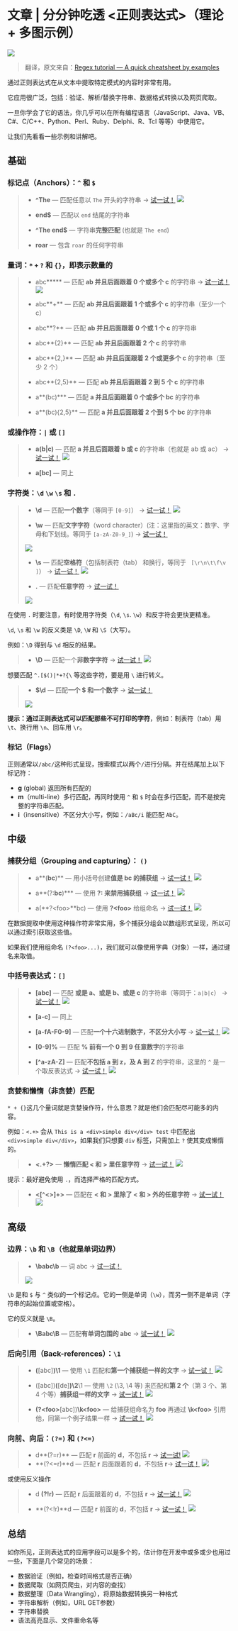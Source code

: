 # 文章 | 分分钟吃透 <正则表达式>（理论 + 多图示例）

![](https://miro.medium.com/max/2560/0*qASU92GfMj2HCTMg.jpg)

> 翻译，原文来自：[Regex tutorial — A quick cheatsheet by examples](https://medium.com/factory-mind/regex-tutorial-a-simple-cheatsheet-by-examples-649dc1c3f285)

通过正则表达式在从文本中提取特定模式的内容时非常有用。

它应用很广泛，包括：验证、解析/替换字符串、数据格式转换以及网页爬取。

一旦你学会了它的语法，你几乎可以在所有编程语言（JavaScript、Java、VB、C#、C/C++、Python、Perl、Ruby、Delphi、R、Tcl 等等）中使用它。

让我们先看看一些示例和讲解吧。

## 基础

### 标记点（Anchors）：`^` 和 `$`

> * **^The** — 匹配任意以 `The` 开头的字符串 -> [试一试！](https://regex101.com/r/cO8lqs/2)
> ![](https://imgkr.cn-bj.ufileos.com/5383a267-653d-4060-a16c-12bce8f6f1fe.png)
> 
> * **end$** — 匹配以 `end` 结尾的字符串
> 
> * **^The end$** — 字符串**完整匹配** (也就是 `The end`)
> 
> * **roar** — 包含 `roar` 的任何字符串

### 量词：`*` `+` `?` 和 `{}`，即表示数量的

> * abc**\*** — 匹配 **ab 并且后面跟着 0 个或多个 c** 的字符串 -> [试一试！](https://regex101.com/r/cO8lqs/1)
> ![](https://imgkr.cn-bj.ufileos.com/f0b0738f-4702-4f00-a6fb-232928108705.png)
> 
> * abc**+** — 匹配 **ab 并且后面跟着 1 个或多个 c** 的字符串（至少一个 c）
> 
> * abc**?** — 匹配 **ab 并且后面跟着 0 个或 1 个 c** 的字符串
> 
> * abc**{2}** — 匹配 **ab 并且后面跟着 2 个 c** 的字符串
> 
> * abc**{2,}** — 匹配 **ab 并且后面跟着 2 个或更多个 c** 的字符串（至少 2 个）
>  
> * abc**{2,5}** — 匹配 **ab 并且后面跟着 2 到 5 个 c** 的字符串
> 
> * a**(bc)*** — 匹配 **a 并且后面跟着 0 个或多个 bc** 的字符串
> 
> * a**(bc){2,5}** — 匹配 **a 并且后面跟着 2 个到 5 个 bc** 的字符串

### 或操作符：`|` 或 `[]`

> * **a(b|c)** — 匹配 **a 并且后面跟着 b 或 c** 的字符串（也就是 ab 或 ac） -> [试一试！](https://regex101.com/r/cO8lqs/3)
> ![](https://imgkr.cn-bj.ufileos.com/31a870f6-08ed-4cde-9ca7-d56d274eaaa3.png)
>
> * **a[bc]** — 同上

### 字符类：`\d` `\w` `\s` 和 `.`

> * **\d** — 匹配**一个数字**（等同于 `[0-9]`） -> [试一试！](https://regex101.com/r/cO8lqs/4)
> ![](https://imgkr.cn-bj.ufileos.com/06696eaf-cd41-4c34-ab2b-037d89e76dcf.png)
> 
> * **\w** — 匹配**文字字符**（word character）(注：这里指的英文：数字、字母和下划线。等同于 `[a-zA-Z0-9_]`) -> [试一试！](https://regex101.com/r/cO8lqs/16779)
>
> ![](https://imgkr.cn-bj.ufileos.com/f82fcc5a-99f1-4f39-863f-58a67296bf24.png)
>
> * **\s** — 匹配**空格符**（包括制表符（tab） 和换行，等同于 ` [\r\n\t\f\v ]`） -> [试一试！](https://regex101.com/r/cO8lqs/16780)
> ![](https://imgkr.cn-bj.ufileos.com/66191a9f-04d3-4a84-8f94-db6b5ead00e3.png)
>
> * **.** — 匹配**任意字符** -> [试一试！](https://regex101.com/r/cO8lqs/5)
>
> ![](https://imgkr.cn-bj.ufileos.com/0b4af4a6-5cfd-4f5d-aae8-aed3b73e6188.png)


在使用 `.` 时要注意，有时使用字符类（`\d`, `\s`. `\w`）和反字符会更快更精准。

`\d`, `\s` 和 `\w` 的反义类是 `\D`, `\W` 和 `\S`（大写）。

例如：`\D` 得到与 `\d` 相反的结果。

> * **\D** — 匹配一个**非数字字符** -> [试一试！](https://regex101.com/r/cO8lqs/6)
> ![](https://imgkr.cn-bj.ufileos.com/2c8a1bff-fe1a-44dd-98d5-ddb351ba4f9c.png)


想要匹配 `^.[$()|*+?{\` 等这些字符，要是用 `\` 进行转义。

> * **\$\d** — 匹配**一个 $ 和一个数字** -> [试一试！](https://regex101.com/r/cO8lqs/9)
>
> ![](https://imgkr.cn-bj.ufileos.com/8e6bf1e9-c6e4-43d8-a369-e50402bfa341.png)


**提示：**通过正则表达式可以匹配那些**不可打印的字符**，例如：制表符（tab）用 `\t`、换行用 `\n`、回车用 `\r`。

### 标记（Flags）

正则通常以`/abc/`这种形式呈现，搜索模式以两个`/`进行分隔。并在结尾加上以下标记符：

* **g** (global) 返回所有匹配的
* **m**（multi-line）多行匹配，再同时使用 `^` 和 `$` 时会在多行匹配，而不是按完整的字符串匹配。
* **i**（insensitive）不区分大小写，例如：`/aBc/i` 能匹配 `AbC`。

## 中级

### 捕获分组（Grouping and capturing）： `()`

> * a**(**bc**)** — 用小括号创建**值是 bc 的捕获组** -> [试一试！](https://regex101.com/r/cO8lqs/11)
> ![](https://imgkr.cn-bj.ufileos.com/d9dd33cc-f460-44e5-95cf-f0628ef86b3b.png)
> 
> * a**(?:**bc**)**\* — 使用 **?: 来禁用捕获组** -> [试一试！](https://regex101.com/r/cO8lqs/12)
> ![](https://imgkr.cn-bj.ufileos.com/43ac7b1b-9162-4111-a2dc-2be8174d3ddc.png)
>
> * a(**?\<foo\>**bc) — 使用 **?\<foo\>** 给组命名 -> [试一试！](https://regex101.com/r/cO8lqs/17)
> ![](https://imgkr.cn-bj.ufileos.com/7c780ab2-61da-4136-ad53-a904e18cd7d3.png)


在数据提取中使用这种操作符非常实用，多个捕获分组会以数组形式呈现，所以可以通过索引获取这些值。

如果我们使用组命名 `(?<foo>...)`，我们就可以像使用字典（对象）一样，通过键名来取值。

### 中括号表达式：`[]`

> * **[abc]** — 匹配 **或是 a、或是 b、或是 c** 的字符串（等同于：`a|b|c`） -> [试一试！](https://regex101.com/r/cO8lqs/7)
> ![](https://imgkr.cn-bj.ufileos.com/7030f1f3-18b7-48a2-8564-53e8c28b9324.png)
> 
> * **[a-c]** — 同上
> 
> * **[a-fA-F0-9]** — 匹配**一个十六进制数字，不区分大小写** -> [试一试！](https://regex101.com/r/cO8lqs/22)
> ![](https://imgkr.cn-bj.ufileos.com/f835dcd0-9603-43a3-b06a-b3f4a4e3ec10.png)
> 
> * **[0-9]%** — 匹配 **% 前有一个 0 到 9 任意数字**的字符串
>
> * **[^a-zA-Z]** — 匹配**不包括 a 到 z，及 A 到 Z** 的字符串，这里的 `^` 是一个取反表达式 -> [试一试！](https://regex101.com/r/cO8lqs/10)
> ![](https://imgkr.cn-bj.ufileos.com/e6199016-6354-479a-8946-9c1482b5f8fe.png)


### 贪婪和懒惰（非贪婪）匹配

`* + {}`这几个量词就是贪婪操作符，什么意思？就是他们会匹配尽可能多的内容。

例如：`<.+>` 会从 `This is a <div>simple div</div> test` 中匹配出 `<div>simple div</div>`，如果我们只想要 `div` 标签，只需加上 `?` 使其变成懒惰的。

> * **<.+?>** — **懒惰匹配 < 和 > 里任意字符** -> [试一试！](https://regex101.com/r/cO8lqs/24)
> ![](https://imgkr.cn-bj.ufileos.com/f9491235-b6b1-4808-b58f-e8a5e8c621fc.png)


提示：最好避免使用 `.`，而选择严格的匹配方式。

> * **<[^<>]+>** — 匹配在 **< 和 > 里除了 < 和 > 外的任意字符** -> [试一试！](https://regex101.com/r/cO8lqs/23)
> ![](https://imgkr.cn-bj.ufileos.com/9b38967a-72b8-46c5-bd59-770a6ce8ed4e.png)


## 高级

### 边界：`\b` 和 `\B`（也就是单词边界）

> * **\babc\b** — 词 abc -> [试一试！](https://regex101.com/r/cO8lqs/25)
>
> ![](https://imgkr.cn-bj.ufileos.com/d0aee31e-9549-4b24-aa1f-1db7d97ecdcd.png)

`\b` 是和 `$` 与 `^` 类似的一个标记点。它的一侧是单词（`\w`），而另一侧不是单词（字符串的起始位置或空格）。

它的反义就是 `\B`。

> * **\Babc\B** — 匹配**有单词包围的 abc** -> [试一试！](https://regex101.com/r/cO8lqs/26)
> ![](https://imgkr.cn-bj.ufileos.com/79683458-8b67-40da-97af-fa3d752d50f7.png)


### 后向引用（Back-references）：`\1`

> * **(**[abc]**)\1** — 使用 `\1` 匹配和**第一个捕获组一样的文字** -> [试一试！](https://regex101.com/r/cO8lqs/14)
> ![](https://imgkr.cn-bj.ufileos.com/8755f1bc-8655-4134-aec7-adcd65b4c508.png)
>
> * ([abc])**(**[de]**)\2**\1 — 使用 `\2` (\3, \4 等) 来匹配和**第 2 个**（第 3 个、第 4 个等）**捕获组一样的文字** -> [试一试！](https://regex101.com/r/cO8lqs/15)
> ![](https://imgkr.cn-bj.ufileos.com/38b6944b-0e7a-4ddf-929a-83720bc633fc.png)
>
> * **(?\<foo\>**[abc])**\k\<foo\>** — 给捕获组命名为 **foo** 再通过 **\k\<foo\>** 引用他，同第一个例子结果一样 -> [试一试！](https://regex101.com/r/cO8lqs/16)
> ![](https://imgkr.cn-bj.ufileos.com/4be4fbd7-770a-446a-8a11-a2a73e05b142.png)


### 向前、向后：`(?=)` 和 `(?<=)`

> * d**(?=r)** — 匹配 **r** 前面的 **d**，不包括 **r** -> [试一试!](https://regex101.com/r/cO8lqs/18)
> ![](https://imgkr.cn-bj.ufileos.com/e3dcc9c9-0d5e-407c-a1f7-05c8635b0482.png)
> * **(?<=r)**d — 匹配 **r** 后面跟着的 **d**，不包括 **r**-> [试一试！](https://regex101.com/r/cO8lqs/19)
> ![](https://imgkr.cn-bj.ufileos.com/ba236774-27df-41ef-b922-ca96981ae901.png)

或使用反义操作

> * d **(?!r)** — 匹配 **r** 后面跟着的 **d**，不包括 **r** -> [试一试！](https://regex101.com/r/cO8lqs/20)
> ![](https://imgkr.cn-bj.ufileos.com/5a23dd34-bbcb-47ab-978b-f5b283896c10.png)
>
> * **(?<!r)**d — 匹配 **r** 前面的 **d**，不包括 **r** -> [试一试！](https://regex101.com/r/cO8lqs/21)
> ![](https://imgkr.cn-bj.ufileos.com/870bd1f1-e179-49af-9638-7721f891f732.png)

## 总结

如你所见，正则表达式的应用字段可以是多个的，估计你在开发中或多或少也用过一些，下面是几个常见的场景：

* 数据验证（例如，检查时间格式是否正确）
* 数据爬取（如网页爬虫，对内容的查找）
* 数据整理（Data Wrangling），将原始数据转换另一种格式
* 字符串解析（例如，URL GET参数）
* 字符串替换
* 语法高亮显示、文件重命名等
